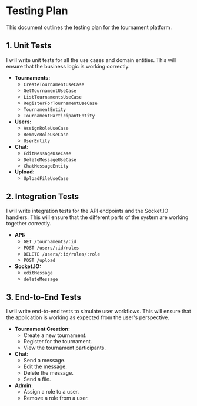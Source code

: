 # Testing Plan

This document outlines the testing plan for the tournament platform.

## 1. Unit Tests

I will write unit tests for all the use cases and domain entities. This will ensure that the business logic is working correctly.

*   **Tournaments:**
    *   `CreateTournamentUseCase`
    *   `GetTournamentUseCase`
    *   `ListTournamentsUseCase`
    *   `RegisterForTournamentUseCase`
    *   `TournamentEntity`
    *   `TournamentParticipantEntity`
*   **Users:**
    *   `AssignRoleUseCase`
    *   `RemoveRoleUseCase`
    *   `UserEntity`
*   **Chat:**
    *   `EditMessageUseCase`
    *   `DeleteMessageUseCase`
    *   `ChatMessageEntity`
*   **Upload:**
    *   `UploadFileUseCase`

## 2. Integration Tests

I will write integration tests for the API endpoints and the Socket.IO handlers. This will ensure that the different parts of the system are working together correctly.

*   **API:**
    *   `GET /tournaments/:id`
    *   `POST /users/:id/roles`
    *   `DELETE /users/:id/roles/:role`
    *   `POST /upload`
*   **Socket.IO:**
    *   `editMessage`
    *   `deleteMessage`

## 3. End-to-End Tests

I will write end-to-end tests to simulate user workflows. This will ensure that the application is working as expected from the user's perspective.

*   **Tournament Creation:**
    *   Create a new tournament.
    *   Register for the tournament.
    *   View the tournament participants.
*   **Chat:**
    *   Send a message.
    *   Edit the message.
    *   Delete the message.
    *   Send a file.
*   **Admin:**
    *   Assign a role to a user.
    *   Remove a role from a user.
